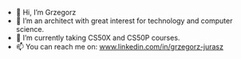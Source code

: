 - 👋 Hi, I’m Grzegorz
- 👀 I’m an architect with great interest for technology and computer science.
- 🌱 I’m currently taking CS50X and CS50P courses.
- 📫 You can reach me on: www.linkedin.com/in/grzegorz-jurasz

<!---
craftsman91/craftsman91 is a ✨ special ✨ repository because its `README.md` (this file) appears on your GitHub profile.
You can click the Preview link to take a look at your changes.
--->
